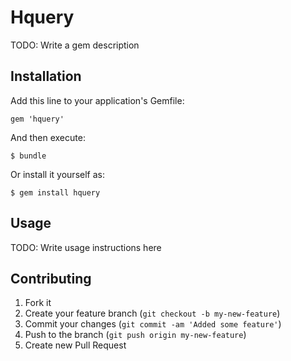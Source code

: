 # Hquery

TODO: Write a gem description

## Installation

Add this line to your application's Gemfile:

    gem 'hquery'

And then execute:

    $ bundle

Or install it yourself as:

    $ gem install hquery

## Usage

TODO: Write usage instructions here

## Contributing

1. Fork it
2. Create your feature branch (`git checkout -b my-new-feature`)
3. Commit your changes (`git commit -am 'Added some feature'`)
4. Push to the branch (`git push origin my-new-feature`)
5. Create new Pull Request

